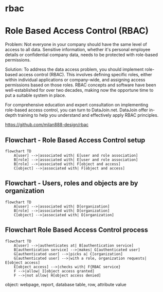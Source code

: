# rbac  
# Role Based Access Control (RBAC)  

Problem: Not everyone in your company should have the same level of access to all data. Sensitive information, whether it's personal employee details or confidential company data, needs to be protected with role-based permissions.  

Solution: To address the data access problem, you should implement role-based access control (RBAC). This involves defining specific roles, either within individual applications or company-wide, and assigning access permissions based on those roles. RBAC concepts and software have been well-established for over two decades, making now the opportune time to put a suitable system in place.  

For comprehensive education and expert consultation on implementing role-based access control, you can turn to DataJoin.net. DataJoin offer in-depth training to help you understand and effectively apply RBAC principles.  

https://github.com/milan888-design/rbac  

## Flowchart - Role Based Access Control setup 
```mermaid  
flowchart TD   
    A[user] -->|associated with| E[user and role association]  
    B[role] -->|associated with| E[user and role association]  
    B[role] -->|associated with| F[object and access]  
    C[object] -->|associated with| F[object and access]  
```  
## Flowchart - Users, roles and objects are by organization
```mermaid  
flowchart TD   
    A[user] -->|associated with| D[organization]  
    B[role] -->|associated with| D[organization] 
    C[object] -->|associated with| D[organization]   
```  
  
## Flowchart  Role Based Access Control process  
```mermaid  
flowchart TD  
    A[user] -->|authenticates at| B[authentication service]  
    B[authentication service] -->|makes| G[authenticated user]  
    G[authenticated user] -->|picks a| C[organization]  
    G[authenticated user] -->|with a role, organization requests| E[object access]
    E[object access] -->|checks with| F{RBAC service}  
    F -->|allow| I[object access granted]  
    F -->|not allow| H[object access denied]  
```  
  
object: webpage, report, database table, row, attribute value   
